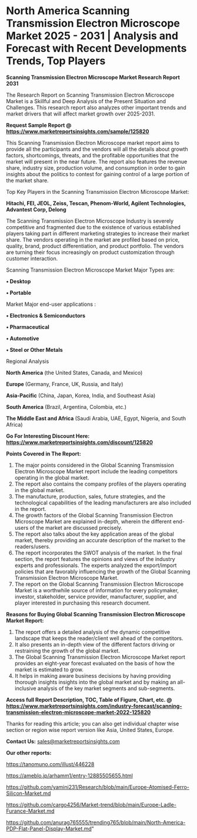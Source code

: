# North America Scanning Transmission Electron Microscope Market 2025 - 2031 | Analysis and Forecast with Recent Developments Trends, Top Players

<strong>Scanning Transmission Electron Microscope Market Research Report 2031</strong>

The Research Report on Scanning Transmission Electron Microscope Market is a Skillful and Deep Analysis of the Present Situation and Challenges. This research report also analyzes other important trends and market drivers that will affect market growth over 2025-2031.

<strong>Request Sample Report @ <a href=https://www.marketreportsinsights.com/sample/125820>https://www.marketreportsinsights.com/sample/125820</a></strong>

This Scanning Transmission Electron Microscope market report aims to provide all the participants and the vendors will all the details about growth factors, shortcomings, threats, and the profitable opportunities that the market will present in the near future. The report also features the revenue share, industry size, production volume, and consumption in order to gain insights about the politics to contest for gaining control of a large portion of the market share.

Top Key Players in the Scanning Transmission Electron Microscope Market:

<strong>Hitachi, FEI, JEOL, Zeiss, Tescan, Phenom-World, Agilent Technologies, Advantest Corp, Delong</strong>

The Scanning Transmission Electron Microscope Industry is severely competitive and fragmented due to the existence of various established players taking part in different marketing strategies to increase their market share. The vendors operating in the market are profiled based on price, quality, brand, product differentiation, and product portfolio. The vendors are turning their focus increasingly on product customization through customer interaction.

Scanning Transmission Electron Microscope Market Major Types are:

<strong>• Desktop

• Portable</strong>

Market Major end-user applications :

<strong>• Electronics & Semiconductors

• Pharmaceutical

• Automotive

• Steel or Other Metals</strong>

Regional Analysis

</u><strong><b>North America</b></strong> (the United States, Canada, and Mexico)

<strong><b>Europe </b></strong>(Germany, France, UK, Russia, and Italy)

<strong><b>Asia-Pacific</b></strong> (China, Japan, Korea, India, and Southeast Asia)

<strong><b>South America</b></strong> (Brazil, Argentina, Colombia, etc.)

<strong><b>The Middle East and Africa</b></strong> (Saudi Arabia, UAE, Egypt, Nigeria, and South Africa)

<strong>Go For Interesting Discount Here: <a href=https://www.marketreportsinsights.com/discount/125820>https://www.marketreportsinsights.com/discount/125820</a></strong>

<strong>Points Covered in The Report:</strong>
<ol>
  <li>The major points considered in the Global Scanning Transmission Electron Microscope Market report include the leading competitors operating in the global market.</li>
  <li>The report also contains the company profiles of the players operating in the global market.</li>
  <li>The manufacture, production, sales, future strategies, and the technological capabilities of the leading manufacturers are also included in the report.</li>
  <li>The growth factors of the Global Scanning Transmission Electron Microscope Market are explained in-depth, wherein the different end-users of the market are discussed precisely.</li>
  <li>The report also talks about the key application areas of the global market, thereby providing an accurate description of the market to the readers/users.</li>
  <li>The report incorporates the SWOT analysis of the market. In the final section, the report features the opinions and views of the industry experts and professionals. The experts analyzed the export/import policies that are favorably influencing the growth of the Global Scanning Transmission Electron Microscope Market.</li>
  <li>The report on the Global Scanning Transmission Electron Microscope Market is a worthwhile source of information for every policymaker, investor, stakeholder, service provider, manufacturer, supplier, and player interested in purchasing this research document.</li>
</ol>
<strong>Reasons for Buying Global Scanning Transmission Electron Microscope Market Report:</strong>

<ol>
  <li>The report offers a detailed analysis of the dynamic competitive landscape that keeps the reader/client well ahead of the competitors.</li>
  <li>It also presents an in-depth view of the different factors driving or restraining the growth of the global market.</li>
  <li>The Global Scanning Transmission Electron Microscope Market report provides an eight-year forecast evaluated on the basis of how the market is estimated to grow.</li>
  <li>It helps in making aware business decisions by having providing thorough insights insights into the global market and by making an all-inclusive analysis of the key market segments and sub-segments.</li>
</ol>
<strong>Access full Report Description, TOC, Table of Figure, Chart, etc. @ <a href=https://www.marketreportsinsights.com/industry-forecast/scanning-transmission-electron-microscope-market-2022-125820>https://www.marketreportsinsights.com/industry-forecast/scanning-transmission-electron-microscope-market-2022-125820</a></strong>


Thanks for reading this article; you can also get individual chapter wise section or region wise report version like Asia, United States, Europe.

<strong>Contact Us:</strong>
sales@marketreportsinsights.com

<strong>Our other reports:</strong>

<a href=https://tanomuno.com/illust/446228>https://tanomuno.com/illust/446228</a>

<a href=https://ameblo.jp/arhamm1/entry-12885505655.html>https://ameblo.jp/arhamm1/entry-12885505655.html</a>

<a href=https://github.com/yamini231/Research/blob/main/Europe-Atomised-Ferro-Silicon-Market.md>https://github.com/yamini231/Research/blob/main/Europe-Atomised-Ferro-Silicon-Market.md</a>

<a href=https://github.com/cargo4256/Market-trend/blob/main/Europe-Ladle-Furance-Market.md>https://github.com/cargo4256/Market-trend/blob/main/Europe-Ladle-Furance-Market.md</a>

<a href=https://github.com/anurag765555/trending765/blob/main/North-America-PDP-Flat-Panel-Display-Market.md>https://github.com/anurag765555/trending765/blob/main/North-America-PDP-Flat-Panel-Display-Market.md</a>"
